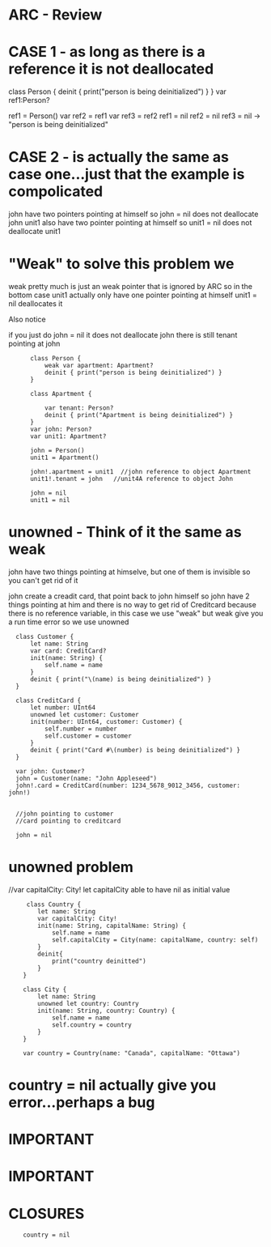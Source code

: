 # ARC - Review


#  CASE 1 -  as long as there is a reference it is not deallocated

class Person {
    deinit {
        print("person is being deinitialized")
    }
}
var ref1:Person?

ref1 = Person()
var ref2 = ref1
var ref3 = ref2
ref1 = nil
ref2 = nil
ref3 = nil -> "person is being deinitialized"



#  CASE 2  - is actually the same as case one...just that the example is compolicated

john have two pointers pointing at himself
so john = nil does not deallocate john
unit1 also have two pointer pointing at himself 
so unit1 = nil does not deallocate unit1


#  "Weak" to solve this problem we 

weak pretty much is just an weak pointer that is ignored by ARC so in the bottom case
unit1 actually only have one pointer pointing at himself
unit1 = nil deallocates it

Also notice

if you just do  john = nil it does not deallocate john
there is still tenant pointing at john



          class Person {
              weak var apartment: Apartment?
              deinit { print("person is being deinitialized") }
          }

          class Apartment {

              var tenant: Person?
              deinit { print("Apartment is being deinitialized") }
          }
          var john: Person?
          var unit1: Apartment?

          john = Person()
          unit1 = Apartment()

          john!.apartment = unit1  //john reference to object Apartment
          unit1!.tenant = john   //unit4A reference to object John

          john = nil
          unit1 = nil

# unowned -  Think of it the same as weak

john have two things pointing at himselve, but one of them is invisible so you can't get rid of it

john create a creadit card, that point back to john himself
so john have 2 things pointing at him and there is no way to get rid of Creditcard 
because there is no reference variable, in this case we use "weak" but weak give you a run time error
so we use unowned

      class Customer {
          let name: String
          var card: CreditCard?
          init(name: String) {
              self.name = name
          }
          deinit { print("\(name) is being deinitialized") }
      }

      class CreditCard {
          let number: UInt64
          unowned let customer: Customer
          init(number: UInt64, customer: Customer) {
              self.number = number
              self.customer = customer
          }
          deinit { print("Card #\(number) is being deinitialized") }
      }

      var john: Customer?
      john = Customer(name: "John Appleseed")
      john!.card = CreditCard(number: 1234_5678_9012_3456, customer: john!)


      //john pointing to customer
      //card pointing to creditcard

      john = nil
      
      
 #  unowned problem
 
 //var capitalCity: City! let capitalCity able to have nil as initial value
 
         class Country {
            let name: String
            var capitalCity: City!
            init(name: String, capitalName: String) {
                self.name = name
                self.capitalCity = City(name: capitalName, country: self)
            }
            deinit{
                print("country deinitted")
            }
        }

        class City {
            let name: String
            unowned let country: Country
            init(name: String, country: Country) {
                self.name = name
                self.country = country
            }
        }

        var country = Country(name: "Canada", capitalName: "Ottawa")
        
 #   country = nil actually give you error...perhaps a bug       
 
 
 
 
 #  IMPORTANT
 #  IMPORTANT
 
 #  CLOSURES 

        country = nil


